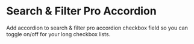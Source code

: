 # Search & Filter Pro Accordion
Add accordion to search & filter pro accordion checkbox field so you can toggle on/off for your long checkbox lists.
